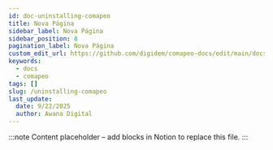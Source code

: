 ```yaml
---
id: doc-uninstalling-comapeo
title: Nova Página
sidebar_label: Nova Página
sidebar_position: 8
pagination_label: Nova Página
custom_edit_url: https://github.com/digidem/comapeo-docs/edit/main/docs/installing--uninstalling-comapeo/uninstalling-comapeo.md
keywords:
  - docs
  - comapeo
tags: []
slug: /uninstalling-comapeo
last_update:
  date: 9/22/2025
  author: Awana Digital
---
```


<!-- Placeholder content generated automatically because the Notion page is missing a Website Block. -->

:::note
Content placeholder – add blocks in Notion to replace this file.
:::
